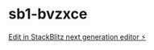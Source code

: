 # sb1-bvzxce

[Edit in StackBlitz next generation editor ⚡️](https://stackblitz.com/~/github.com/milu11/sb1-bvzxce)